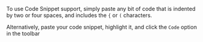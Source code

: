 To use Code Snippet support, simply paste any bit of code that is indented by two or four spaces, and includes the `{` or `(` characters.

Alternatively, paste your code snippet, highlight it, and click the `Code` option in the toolbar
